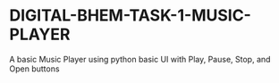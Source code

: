 # DIGITAL-BHEM-TASK-1-MUSIC-PLAYER
 A  basic Music Player using python basic UI with Play, Pause, Stop, and Open buttons
